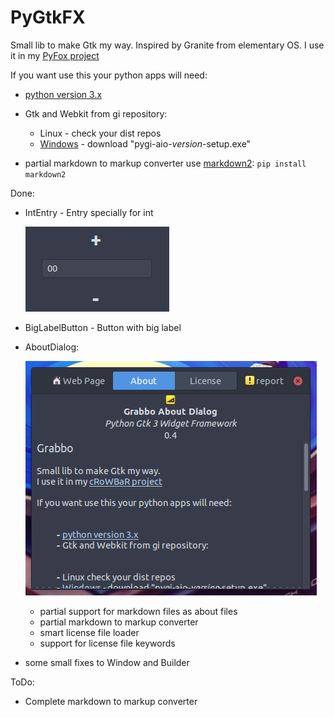 PyGtkFX
======

Small lib to make Gtk my way.
Inspired by Granite from elementary OS.
I use it in my [PyFox project][3]

If you want use this your python apps will need:

- [python version 3.x][1]
- Gtk and Webkit from gi repository:
   - Linux - check your dist repos
   - [Windows][2] - download "pygi-aio-*version*-setup.exe"

- partial markdown to markup converter use [markdown2][4]:
`pip install markdown2`

Done:

* IntEntry - Entry specially for int

  ![IntEntry screen shot][5]

* BigLabelButton - Button with big label

* AboutDialog:

  ![AboutDialog screen shot][6]

  * partial support for markdown files as about files
  * partial markdown to markup converter
  * smart license file loader
  * support for license file keywords
* some small fixes to Window and Builder

ToDo:

* Complete markdown to markup converter

[1]:https://www.python.org
[2]:https://sourceforge.net/projects/pygobjectwin32/files/
[3]:https://github.com/jeremi360/PyGtkFX
[4]:https://github.com/trentm/python-markdown2
[5]:shots/IntEntry.png
[6]:shots/AboutDialog.png

